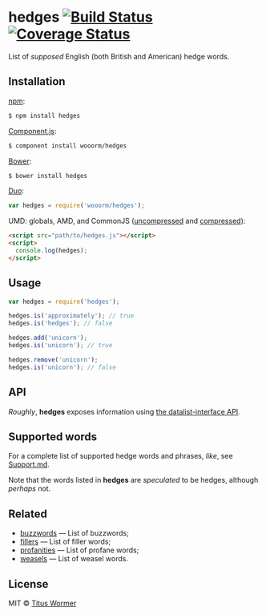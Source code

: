 # hedges [![Build Status](https://img.shields.io/travis/wooorm/hedges.svg?style=flat)](https://travis-ci.org/wooorm/hedges) [![Coverage Status](https://img.shields.io/coveralls/wooorm/hedges.svg?style=flat)](https://coveralls.io/r/wooorm/hedges?branch=master)

List of _supposed_ English (both British and American) hedge words.

## Installation

[npm](https://docs.npmjs.com/cli/install):

```bash
$ npm install hedges
```

[Component.js](https://github.com/componentjs/component):

```bash
$ component install wooorm/hedges
```

[Bower](http://bower.io/#install-packages):

```bash
$ bower install hedges
```

[Duo](http://duojs.org/#getting-started):

```javascript
var hedges = require('wooorm/hedges');
```

UMD: globals, AMD, and CommonJS ([uncompressed](hedges.js) and [compressed](hedges.min.js)):

```html
<script src="path/to/hedges.js"></script>
<script>
  console.log(hedges);
</script>
```

## Usage

```javascript
var hedges = require('hedges');

hedges.is('approximately'); // true
hedges.is('hedges'); // false

hedges.add('unicorn');
hedges.is('unicorn'); // true

hedges.remove('unicorn');
hedges.is('unicorn'); // false
```

## API

_Roughly_, **hedges** exposes information using [the datalist-interface API](https://github.com/wooorm/datalist-interface#api).

## Supported words

For a complete list of supported hedge words and phrases, _like_, see [Support.md](Support.md).

Note that the words listed in **hedges** are _speculated_ to be hedges, although _perhaps_ not.

## Related

- [buzzwords](https://github.com/wooorm/buzzwords) — List of buzzwords;
- [fillers](https://github.com/wooorm/fillers) — List of filler words;
- [profanities](https://github.com/wooorm/profanities) — List of profane words;
- [weasels](https://github.com/wooorm/weasels) — List of weasel words.

## License

MIT © [Titus Wormer](http://wooorm.com)
